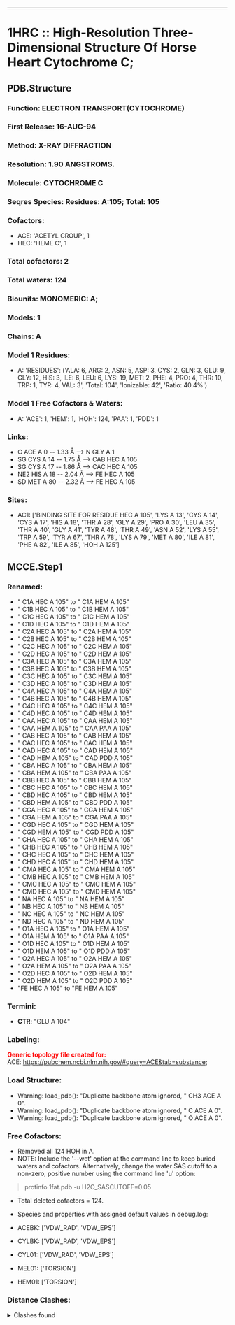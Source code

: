 ---
# 1HRC :: High-Resolution Three-Dimensional Structure Of Horse Heart Cytochrome C;
## PDB.Structure
### Function: ELECTRON TRANSPORT(CYTOCHROME)
### First Release: 16-AUG-94
### Method: X-RAY DIFFRACTION
### Resolution: 1.90 ANGSTROMS.
### Molecule: CYTOCHROME C
### Seqres Species: Residues: A:105; Total: 105
### Cofactors:
  - ACE:
 'ACETYL GROUP', 1
  - HEC:
 'HEME C', 1

### Total cofactors: 2
### Total waters: 124
### Biounits: MONOMERIC: A;
### Models: 1
### Chains: A
### Model 1 Residues:
  - A:
 'RESIDUES': ('ALA: 6, ARG: 2, ASN: 5, ASP: 3, CYS: 2, GLN: 3, GLU: 9, GLY: 12, HIS: 3, ILE: 6, LEU: 6, LYS: 19, MET: 2, PHE: 4, PRO: 4, THR: 10, TRP: 1, TYR: 4, VAL: 3', 'Total: 104', 'Ionizable: 42',
              'Ratio: 40.4%')

### Model 1 Free Cofactors & Waters:
  - A:
 'ACE': 1, 'HEM': 1, 'HOH': 124, 'PAA': 1, 'PDD': 1

### Links:
  - C  ACE A  0 -- 1.33 Å --> N  GLY A  1
  - SG CYS A 14 -- 1.75 Å --> CAB HEC A 105
  - SG CYS A 17 -- 1.86 Å --> CAC HEC A 105
  - NE2 HIS A 18 -- 2.04 Å --> FE  HEC A 105
  - SD MET A 80 -- 2.32 Å --> FE  HEC A 105

### Sites:
  - AC1: ['BINDING SITE FOR RESIDUE HEC A 105', 'LYS A  13', 'CYS A  14', 'CYS A  17', 'HIS A  18', 'THR A  28', 'GLY A  29', 'PRO A  30', 'LEU A  35', 'THR A  40', 'GLY A  41', 'TYR A  48', 'THR A  49', 'ASN A  52', 'LYS A  55', 'TRP A  59', 'TYR A  67', 'THR A  78', 'LYS A  79', 'MET A  80', 'ILE A  81', 'PHE A  82', 'ILE A  85', 'HOH A 125']

## MCCE.Step1
### Renamed:
  - " C1A HEC A 105" to " C1A HEM A 105"
  - " C1B HEC A 105" to " C1B HEM A 105"
  - " C1C HEC A 105" to " C1C HEM A 105"
  - " C1D HEC A 105" to " C1D HEM A 105"
  - " C2A HEC A 105" to " C2A HEM A 105"
  - " C2B HEC A 105" to " C2B HEM A 105"
  - " C2C HEC A 105" to " C2C HEM A 105"
  - " C2D HEC A 105" to " C2D HEM A 105"
  - " C3A HEC A 105" to " C3A HEM A 105"
  - " C3B HEC A 105" to " C3B HEM A 105"
  - " C3C HEC A 105" to " C3C HEM A 105"
  - " C3D HEC A 105" to " C3D HEM A 105"
  - " C4A HEC A 105" to " C4A HEM A 105"
  - " C4B HEC A 105" to " C4B HEM A 105"
  - " C4C HEC A 105" to " C4C HEM A 105"
  - " C4D HEC A 105" to " C4D HEM A 105"
  - " CAA HEC A 105" to " CAA HEM A 105"
  - " CAA HEM A 105" to " CAA PAA A 105"
  - " CAB HEC A 105" to " CAB HEM A 105"
  - " CAC HEC A 105" to " CAC HEM A 105"
  - " CAD HEC A 105" to " CAD HEM A 105"
  - " CAD HEM A 105" to " CAD PDD A 105"
  - " CBA HEC A 105" to " CBA HEM A 105"
  - " CBA HEM A 105" to " CBA PAA A 105"
  - " CBB HEC A 105" to " CBB HEM A 105"
  - " CBC HEC A 105" to " CBC HEM A 105"
  - " CBD HEC A 105" to " CBD HEM A 105"
  - " CBD HEM A 105" to " CBD PDD A 105"
  - " CGA HEC A 105" to " CGA HEM A 105"
  - " CGA HEM A 105" to " CGA PAA A 105"
  - " CGD HEC A 105" to " CGD HEM A 105"
  - " CGD HEM A 105" to " CGD PDD A 105"
  - " CHA HEC A 105" to " CHA HEM A 105"
  - " CHB HEC A 105" to " CHB HEM A 105"
  - " CHC HEC A 105" to " CHC HEM A 105"
  - " CHD HEC A 105" to " CHD HEM A 105"
  - " CMA HEC A 105" to " CMA HEM A 105"
  - " CMB HEC A 105" to " CMB HEM A 105"
  - " CMC HEC A 105" to " CMC HEM A 105"
  - " CMD HEC A 105" to " CMD HEM A 105"
  - " NA  HEC A 105" to " NA  HEM A 105"
  - " NB  HEC A 105" to " NB  HEM A 105"
  - " NC  HEC A 105" to " NC  HEM A 105"
  - " ND  HEC A 105" to " ND  HEM A 105"
  - " O1A HEC A 105" to " O1A HEM A 105"
  - " O1A HEM A 105" to " O1A PAA A 105"
  - " O1D HEC A 105" to " O1D HEM A 105"
  - " O1D HEM A 105" to " O1D PDD A 105"
  - " O2A HEC A 105" to " O2A HEM A 105"
  - " O2A HEM A 105" to " O2A PAA A 105"
  - " O2D HEC A 105" to " O2D HEM A 105"
  - " O2D HEM A 105" to " O2D PDD A 105"
  - "FE   HEC A 105" to "FE   HEM A 105"

### Termini:
 - <strong>CTR</strong>: "GLU A 104"

### Labeling:
<strong><font color='red'>Generic topology file created for:</font></strong>  
ACE: https://pubchem.ncbi.nlm.nih.gov/#query=ACE&tab=substance; 

### Load Structure:
  -    Warning: load_pdb(): "Duplicate backbone atom ignored, " CH3 ACE A   0".
  -    Warning: load_pdb(): "Duplicate backbone atom ignored, " C   ACE A   0".
  -    Warning: load_pdb(): "Duplicate backbone atom ignored, " O   ACE A   0".

### Free Cofactors:
  - Removed all 124 HOH in A.
  - NOTE: Include the '--wet' option at the command line to keep buried waters and cofactors. Alternatively, change the water SAS cutoff to a non-zero, positive number using the command line 'u' option:
  > protinfo 1fat.pdb -u H2O_SASCUTOFF=0.05
  - Total deleted cofactors = 124.
  - Species and properties with assigned default values in debug.log:

  - ACEBK: ['VDW_RAD', 'VDW_EPS']

  - CYLBK: ['VDW_RAD', 'VDW_EPS']

  - CYL01: ['VDW_RAD', 'VDW_EPS']

  - MEL01: ['TORSION']

  - HEM01: ['TORSION']


### Distance Clashes:
<details><summary>Clashes found</summary>

- d= 1.75: " SG  CYL A  14" to " CAB HEM A 105"
- d= 1.86: " SG  CYL A  17" to " CAC HEM A 105"
- d= 1.56: " C2A HEM A 105" to " CAA PAA A 105"
- d= 1.56: " C3D HEM A 105" to " CAD PDD A 105"

</details>

